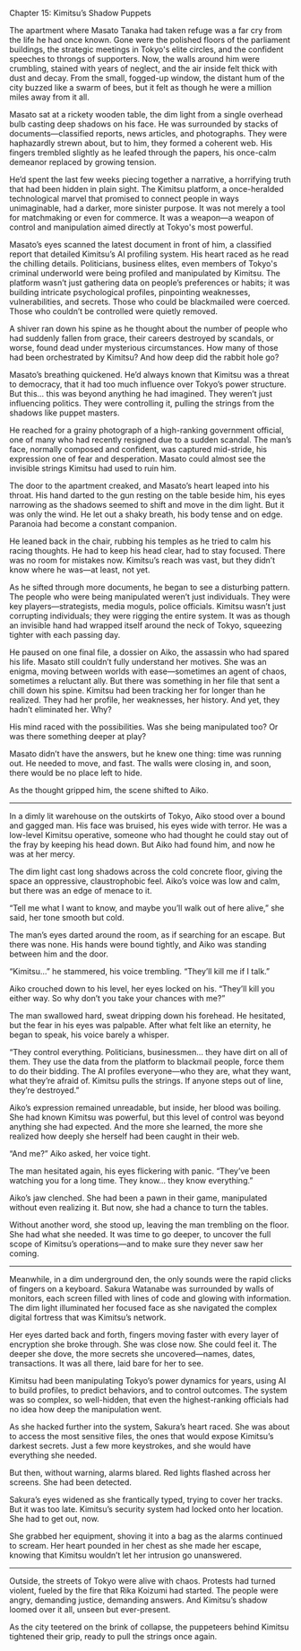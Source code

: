 Chapter 15: Kimitsu’s Shadow Puppets

The apartment where Masato Tanaka had taken refuge was a far cry from the life he had once known. Gone were the polished floors of the parliament buildings, the strategic meetings in Tokyo's elite circles, and the confident speeches to throngs of supporters. Now, the walls around him were crumbling, stained with years of neglect, and the air inside felt thick with dust and decay. From the small, fogged-up window, the distant hum of the city buzzed like a swarm of bees, but it felt as though he were a million miles away from it all.

Masato sat at a rickety wooden table, the dim light from a single overhead bulb casting deep shadows on his face. He was surrounded by stacks of documents—classified reports, news articles, and photographs. They were haphazardly strewn about, but to him, they formed a coherent web. His fingers trembled slightly as he leafed through the papers, his once-calm demeanor replaced by growing tension.

He’d spent the last few weeks piecing together a narrative, a horrifying truth that had been hidden in plain sight. The Kimitsu platform, a once-heralded technological marvel that promised to connect people in ways unimaginable, had a darker, more sinister purpose. It was not merely a tool for matchmaking or even for commerce. It was a weapon—a weapon of control and manipulation aimed directly at Tokyo's most powerful.

Masato’s eyes scanned the latest document in front of him, a classified report that detailed Kimitsu’s AI profiling system. His heart raced as he read the chilling details. Politicians, business elites, even members of Tokyo's criminal underworld were being profiled and manipulated by Kimitsu. The platform wasn’t just gathering data on people’s preferences or habits; it was building intricate psychological profiles, pinpointing weaknesses, vulnerabilities, and secrets. Those who could be blackmailed were coerced. Those who couldn’t be controlled were quietly removed.

A shiver ran down his spine as he thought about the number of people who had suddenly fallen from grace, their careers destroyed by scandals, or worse, found dead under mysterious circumstances. How many of those had been orchestrated by Kimitsu? And how deep did the rabbit hole go?

Masato’s breathing quickened. He’d always known that Kimitsu was a threat to democracy, that it had too much influence over Tokyo’s power structure. But this… this was beyond anything he had imagined. They weren’t just influencing politics. They were controlling it, pulling the strings from the shadows like puppet masters.

He reached for a grainy photograph of a high-ranking government official, one of many who had recently resigned due to a sudden scandal. The man’s face, normally composed and confident, was captured mid-stride, his expression one of fear and desperation. Masato could almost see the invisible strings Kimitsu had used to ruin him.

The door to the apartment creaked, and Masato’s heart leaped into his throat. His hand darted to the gun resting on the table beside him, his eyes narrowing as the shadows seemed to shift and move in the dim light. But it was only the wind. He let out a shaky breath, his body tense and on edge. Paranoia had become a constant companion.

He leaned back in the chair, rubbing his temples as he tried to calm his racing thoughts. He had to keep his head clear, had to stay focused. There was no room for mistakes now. Kimitsu’s reach was vast, but they didn’t know where he was—at least, not yet.

As he sifted through more documents, he began to see a disturbing pattern. The people who were being manipulated weren’t just individuals. They were key players—strategists, media moguls, police officials. Kimitsu wasn’t just corrupting individuals; they were rigging the entire system. It was as though an invisible hand had wrapped itself around the neck of Tokyo, squeezing tighter with each passing day.

He paused on one final file, a dossier on Aiko, the assassin who had spared his life. Masato still couldn’t fully understand her motives. She was an enigma, moving between worlds with ease—sometimes an agent of chaos, sometimes a reluctant ally. But there was something in her file that sent a chill down his spine. Kimitsu had been tracking her for longer than he realized. They had her profile, her weaknesses, her history. And yet, they hadn’t eliminated her. Why?

His mind raced with the possibilities. Was she being manipulated too? Or was there something deeper at play?

Masato didn’t have the answers, but he knew one thing: time was running out. He needed to move, and fast. The walls were closing in, and soon, there would be no place left to hide.

As the thought gripped him, the scene shifted to Aiko.


---

In a dimly lit warehouse on the outskirts of Tokyo, Aiko stood over a bound and gagged man. His face was bruised, his eyes wide with terror. He was a low-level Kimitsu operative, someone who had thought he could stay out of the fray by keeping his head down. But Aiko had found him, and now he was at her mercy.

The dim light cast long shadows across the cold concrete floor, giving the space an oppressive, claustrophobic feel. Aiko’s voice was low and calm, but there was an edge of menace to it.

“Tell me what I want to know, and maybe you’ll walk out of here alive,” she said, her tone smooth but cold.

The man’s eyes darted around the room, as if searching for an escape. But there was none. His hands were bound tightly, and Aiko was standing between him and the door.

“Kimitsu…” he stammered, his voice trembling. “They’ll kill me if I talk.”

Aiko crouched down to his level, her eyes locked on his. “They’ll kill you either way. So why don’t you take your chances with me?”

The man swallowed hard, sweat dripping down his forehead. He hesitated, but the fear in his eyes was palpable. After what felt like an eternity, he began to speak, his voice barely a whisper.

“They control everything. Politicians, businessmen… they have dirt on all of them. They use the data from the platform to blackmail people, force them to do their bidding. The AI profiles everyone—who they are, what they want, what they’re afraid of. Kimitsu pulls the strings. If anyone steps out of line, they’re destroyed.”

Aiko’s expression remained unreadable, but inside, her blood was boiling. She had known Kimitsu was powerful, but this level of control was beyond anything she had expected. And the more she learned, the more she realized how deeply she herself had been caught in their web.

“And me?” Aiko asked, her voice tight.

The man hesitated again, his eyes flickering with panic. “They’ve been watching you for a long time. They know… they know everything.”

Aiko’s jaw clenched. She had been a pawn in their game, manipulated without even realizing it. But now, she had a chance to turn the tables.

Without another word, she stood up, leaving the man trembling on the floor. She had what she needed. It was time to go deeper, to uncover the full scope of Kimitsu’s operations—and to make sure they never saw her coming.


---

Meanwhile, in a dim underground den, the only sounds were the rapid clicks of fingers on a keyboard. Sakura Watanabe was surrounded by walls of monitors, each screen filled with lines of code and glowing with information. The dim light illuminated her focused face as she navigated the complex digital fortress that was Kimitsu’s network.

Her eyes darted back and forth, fingers moving faster with every layer of encryption she broke through. She was close now. She could feel it. The deeper she dove, the more secrets she uncovered—names, dates, transactions. It was all there, laid bare for her to see.

Kimitsu had been manipulating Tokyo’s power dynamics for years, using AI to build profiles, to predict behaviors, and to control outcomes. The system was so complex, so well-hidden, that even the highest-ranking officials had no idea how deep the manipulation went.

As she hacked further into the system, Sakura’s heart raced. She was about to access the most sensitive files, the ones that would expose Kimitsu’s darkest secrets. Just a few more keystrokes, and she would have everything she needed.

But then, without warning, alarms blared. Red lights flashed across her screens. She had been detected.

Sakura’s eyes widened as she frantically typed, trying to cover her tracks. But it was too late. Kimitsu’s security system had locked onto her location. She had to get out, now.

She grabbed her equipment, shoving it into a bag as the alarms continued to scream. Her heart pounded in her chest as she made her escape, knowing that Kimitsu wouldn’t let her intrusion go unanswered.


---

Outside, the streets of Tokyo were alive with chaos. Protests had turned violent, fueled by the fire that Rika Koizumi had started. The people were angry, demanding justice, demanding answers. And Kimitsu’s shadow loomed over it all, unseen but ever-present.

As the city teetered on the brink of collapse, the puppeteers behind Kimitsu tightened their grip, ready to pull the strings once again.



